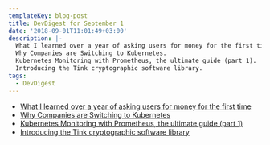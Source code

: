```yaml
---
templateKey: blog-post
title: DevDigest for September 1
date: '2018-09-01T11:01:49+03:00'
description: |-
  What I learned over a year of asking users for money for the first time.
  Why Companies are Switching to Kubernetes.
  Kubernetes Monitoring with Prometheus, the ultimate guide (part 1).
  Introducing the Tink cryptographic software library.
tags:
  - DevDigest
---
```

* [What I learned over a year of asking users for money for the first time](https://medium.com/@ow/what-i-learned-over-a-year-of-asking-users-for-money-for-the-first-time-d01bcdd4e1b)
* [Why Companies are Switching to Kubernetes](https://stackshare.io/posts/companies-using-kubernetes-in-production-2018)
* [Kubernetes Monitoring with Prometheus, the ultimate guide (part 1)](https://sysdig.com/blog/kubernetes-monitoring-prometheus/)
* [Introducing the Tink cryptographic software library](https://opensource.googleblog.com/2018/08/introducing-tink-cryptographic-library.html)
